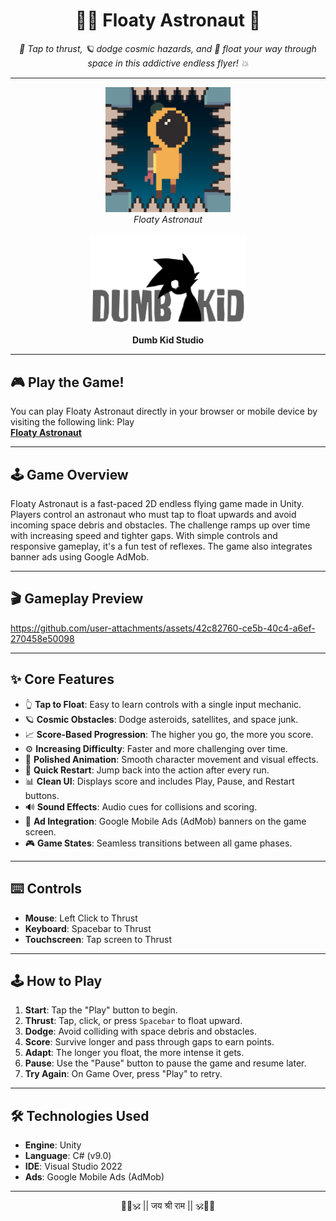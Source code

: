 ﻿<div align="center">
  <h1 style="border-bottom: none;">
    🧑‍🚀 Floaty Astronaut 🌌
  </h1>
</div>

<p align="center">
    <em>
        🌌 Tap to thrust, 🪐 dodge cosmic hazards, and 🚀 float your way through space in this addictive endless flyer! 💥
    </em>
</p>

---

<p align="center" width="100%">
  <img src="./Floaty Astronaut/Assets/dumb kid/Logo.png" alt="Floaty Astronaut Icon" width="200"/>
  <br/>
    <em>Floaty Astronaut</em>
</p>

<div align="center">
  <img src="./Floaty Astronaut/Assets/dumb kid/dumb kid2.png" alt="Your Studio Logo" width="250"/> 
  <p><strong>Dumb Kid Studio</strong></p>
</div>

---

## 🎮 Play the Game!

You can play Floaty Astronaut directly in your browser or mobile device by visiting the following link: Play  
**[Floaty Astronaut](https://vinsmokesomya.github.io/Floaty-Astronaut/)** 

---

## 🕹️ Game Overview

Floaty Astronaut is a fast-paced 2D endless flying game made in Unity. Players control an astronaut who must tap to float upwards and avoid incoming space debris and obstacles. The challenge ramps up over time with increasing speed and tighter gaps. With simple controls and responsive gameplay, it's a fun test of reflexes. The game also integrates banner ads using Google AdMob.

---

## 🎬 Gameplay Preview

<p align="center">


https://github.com/user-attachments/assets/42c82760-ce5b-40c4-a6ef-270458e50098


</p>

---

## ✨ Core Features

*   👆 **Tap to Float**: Easy to learn controls with a single input mechanic.
*   🪐 **Cosmic Obstacles**: Dodge asteroids, satellites, and space junk.
*   📈 **Score-Based Progression**: The higher you go, the more you score.
*   ⚙️ **Increasing Difficulty**: Faster and more challenging over time.
*   🤖 **Polished Animation**: Smooth character movement and visual effects.
*   🔁 **Quick Restart**: Jump back into the action after every run.
*   📊 **Clean UI**: Displays score and includes Play, Pause, and Restart buttons.
*   🔊 **Sound Effects**: Audio cues for collisions and scoring.
*   📱 **Ad Integration**: Google Mobile Ads (AdMob) banners on the game screen.
*   🎮 **Game States**: Seamless transitions between all game phases.

---

## ⌨️ Controls

*   **Mouse**: Left Click to Thrust
*   **Keyboard**: Spacebar to Thrust
*   **Touchscreen**: Tap screen to Thrust

---

## 🕹️ How to Play

1.  **Start**: Tap the "Play" button to begin.
2.  **Thrust**: Tap, click, or press `Spacebar` to float upward.
3.  **Dodge**: Avoid colliding with space debris and obstacles.
4.  **Score**: Survive longer and pass through gaps to earn points.
5.  **Adapt**: The longer you float, the more intense it gets.
6.  **Pause**: Use the "Pause" button to pause the game and resume later.
7.  **Try Again**: On Game Over, press "Play" to retry.

---

## 🛠️ Technologies Used

*   **Engine**: Unity
*   **Language**: C# (v9.0)
*   **IDE**: Visual Studio 2022
*   **Ads**: Google Mobile Ads (AdMob)

---

<div align="center">
  🚩🧡🕉️ || जय श्री राम || 🕉️🧡🚩
</div>
